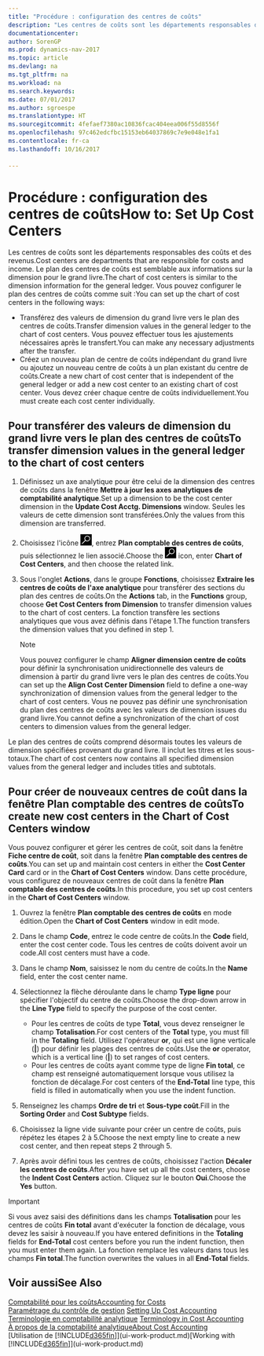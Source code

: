 ```yaml
---
title: "Procédure : configuration des centres de coûts"
description: "Les centres de coûts sont les départements responsables des coûts et des revenus. Le plan des centres de coûts est semblable aux informations sur la dimension pour le grand livre."
documentationcenter: 
author: SorenGP
ms.prod: dynamics-nav-2017
ms.topic: article
ms.devlang: na
ms.tgt_pltfrm: na
ms.workload: na
ms.search.keywords: 
ms.date: 07/01/2017
ms.author: sgroespe
ms.translationtype: HT
ms.sourcegitcommit: 4fefaef7380ac10836fcac404eea006f55d8556f
ms.openlocfilehash: 97c462edcfbc15153eb64037869c7e9e048e1fa1
ms.contentlocale: fr-ca
ms.lasthandoff: 10/16/2017

---
```

# <a name="how-to-set-up-cost-centers"></a><span data-ttu-id="bc2f6-104">Procédure : configuration des centres de coûts</span><span class="sxs-lookup"><span data-stu-id="bc2f6-104">How to: Set Up Cost Centers</span></span>
<span data-ttu-id="bc2f6-105">Les centres de coûts sont les départements responsables des coûts et des revenus.</span><span class="sxs-lookup"><span data-stu-id="bc2f6-105">Cost centers are departments that are responsible for costs and income.</span></span> <span data-ttu-id="bc2f6-106">Le plan des centres de coûts est semblable aux informations sur la dimension pour le grand livre.</span><span class="sxs-lookup"><span data-stu-id="bc2f6-106">The chart of cost centers is similar to the dimension information for the general ledger.</span></span> <span data-ttu-id="bc2f6-107">Vous pouvez configurer le plan des centres de coûts comme suit :</span><span class="sxs-lookup"><span data-stu-id="bc2f6-107">You can set up the chart of cost centers in the following ways:</span></span>  

-   <span data-ttu-id="bc2f6-108">Transférez des valeurs de dimension du grand livre vers le plan des centres de coûts.</span><span class="sxs-lookup"><span data-stu-id="bc2f6-108">Transfer dimension values in the general ledger to the chart of cost centers.</span></span> <span data-ttu-id="bc2f6-109">Vous pouvez effectuer tous les ajustements nécessaires après le transfert.</span><span class="sxs-lookup"><span data-stu-id="bc2f6-109">You can make any necessary adjustments after the transfer.</span></span>  
-   <span data-ttu-id="bc2f6-110">Créez un nouveau plan de centre de coûts indépendant du grand livre ou ajoutez un nouveau centre de coûts à un plan existant du centre de coûts.</span><span class="sxs-lookup"><span data-stu-id="bc2f6-110">Create a new chart of cost center that is independent of the general ledger or add a new cost center to an existing chart of cost center.</span></span> <span data-ttu-id="bc2f6-111">Vous devez créer chaque centre de coûts individuellement.</span><span class="sxs-lookup"><span data-stu-id="bc2f6-111">You must create each cost center individually.</span></span>  

## <a name="to-transfer-dimension-values-in-the-general-ledger-to-the-chart-of-cost-centers"></a><span data-ttu-id="bc2f6-112">Pour transférer des valeurs de dimension du grand livre vers le plan des centres de coûts</span><span class="sxs-lookup"><span data-stu-id="bc2f6-112">To transfer dimension values in the general ledger to the chart of cost centers</span></span>  
1.  <span data-ttu-id="bc2f6-113">Définissez un axe analytique pour être celui de la dimension des centres de coûts dans la fenêtre **Mettre à jour les axes analytiques de comptabilité analytique**.</span><span class="sxs-lookup"><span data-stu-id="bc2f6-113">Set up a dimension to be the cost center dimension in the **Update Cost Acctg. Dimensions** window.</span></span> <span data-ttu-id="bc2f6-114">Seules les valeurs de cette dimension sont transférées.</span><span class="sxs-lookup"><span data-stu-id="bc2f6-114">Only the values from this dimension are transferred.</span></span>  
2.  <span data-ttu-id="bc2f6-115">Choisissez l'icône ![Page ou rapport pour la recherche](media/ui-search/search_small.png "icône Page ou rapport pour la recherche"), entrez **Plan comptable des centres de coûts**, puis sélectionnez le lien associé.</span><span class="sxs-lookup"><span data-stu-id="bc2f6-115">Choose the ![Search for Page or Report](media/ui-search/search_small.png "Search for Page or Report icon") icon, enter **Chart of Cost Centers**, and then choose the related link.</span></span>  
3.  <span data-ttu-id="bc2f6-116">Sous l'onglet **Actions**, dans le groupe **Fonctions**, choisissez **Extraire les centres de coûts de l'axe analytique** pour transférer des sections du plan des centres de coûts.</span><span class="sxs-lookup"><span data-stu-id="bc2f6-116">On the **Actions** tab, in the **Functions** group, choose **Get Cost Centers from Dimension** to transfer dimension values to the chart of cost centers.</span></span> <span data-ttu-id="bc2f6-117">La fonction transfère les sections analytiques que vous avez définis dans l'étape 1.</span><span class="sxs-lookup"><span data-stu-id="bc2f6-117">The function transfers the dimension values that you defined in step 1.</span></span>  

    > [!NOTE]  
    >  <span data-ttu-id="bc2f6-118">Vous pouvez configurer le champ **Aligner dimension centre de coûts** pour définir la synchronisation unidirectionnelle des valeurs de dimension à partir du grand livre vers le plan des centres de coûts.</span><span class="sxs-lookup"><span data-stu-id="bc2f6-118">You can set up the **Align Cost Center Dimension**  field to define a one-way synchronization of dimension values from the general ledger to the chart of cost centers.</span></span> <span data-ttu-id="bc2f6-119">Vous ne pouvez pas définir une synchronisation du plan des centres de coûts avec les valeurs de dimension issues du grand livre.</span><span class="sxs-lookup"><span data-stu-id="bc2f6-119">You cannot define a synchronization of the chart of cost centers to dimension values from the general ledger.</span></span>  

<span data-ttu-id="bc2f6-120">Le plan des centres de coûts comprend désormais toutes les valeurs de dimension spécifiées provenant du grand livre. Il inclut les titres et les sous-totaux.</span><span class="sxs-lookup"><span data-stu-id="bc2f6-120">The chart of cost centers now contains all specified dimension values from the general ledger and includes titles and subtotals.</span></span>  

## <a name="to-create-new-cost-centers-in-the-chart-of-cost-centers-window"></a><span data-ttu-id="bc2f6-121">Pour créer de nouveaux centres de coût dans la fenêtre Plan comptable des centres de coûts</span><span class="sxs-lookup"><span data-stu-id="bc2f6-121">To create new cost centers in the Chart of Cost Centers window</span></span>  
<span data-ttu-id="bc2f6-122">Vous pouvez configurer et gérer les centres de coût, soit dans la fenêtre **Fiche centre de coût**, soit dans la fenêtre **Plan comptable des centres de coûts**.</span><span class="sxs-lookup"><span data-stu-id="bc2f6-122">You can set up and maintain cost centers in either the **Cost Center Card** card or in the **Chart of Cost Centers** window.</span></span> <span data-ttu-id="bc2f6-123">Dans cette procédure, vous configurez de nouveaux centres de coût dans la fenêtre **Plan comptable des centres de coûts**.</span><span class="sxs-lookup"><span data-stu-id="bc2f6-123">In this procedure, you set up cost centers in the **Chart of Cost Centers** window.</span></span>  

1. <span data-ttu-id="bc2f6-124">Ouvrez la fenêtre **Plan comptable des centres de coûts** en mode édition.</span><span class="sxs-lookup"><span data-stu-id="bc2f6-124">Open the **Chart of Cost Centers** window in edit mode.</span></span>  
2. <span data-ttu-id="bc2f6-125">Dans le champ **Code**, entrez le code centre de coûts.</span><span class="sxs-lookup"><span data-stu-id="bc2f6-125">In the **Code** field, enter the cost center code.</span></span> <span data-ttu-id="bc2f6-126">Tous les centres de coûts doivent avoir un code.</span><span class="sxs-lookup"><span data-stu-id="bc2f6-126">All cost centers must have a code.</span></span>  
3. <span data-ttu-id="bc2f6-127">Dans le champ **Nom**, saisissez le nom du centre de coûts.</span><span class="sxs-lookup"><span data-stu-id="bc2f6-127">In the **Name** field, enter the cost center name.</span></span>  
4. <span data-ttu-id="bc2f6-128">Sélectionnez la flèche déroulante dans le champ **Type ligne** pour spécifier l'objectif du centre de coûts.</span><span class="sxs-lookup"><span data-stu-id="bc2f6-128">Choose the drop-down arrow in the **Line Type** field to specify the purpose of the cost center.</span></span>  

    - <span data-ttu-id="bc2f6-129">Pour les centres de coûts de type **Total**, vous devez renseigner le champ **Totalisation**.</span><span class="sxs-lookup"><span data-stu-id="bc2f6-129">For cost centers of the **Total** type, you must fill in the **Totaling** field.</span></span> <span data-ttu-id="bc2f6-130">Utilisez l'opérateur **or**, qui est une ligne verticale (**&#124;**) pour définir les plages des centres de coûts.</span><span class="sxs-lookup"><span data-stu-id="bc2f6-130">Use the **or** operator, which is a vertical line (**&#124;**) to set ranges of cost centers.</span></span>  
    - <span data-ttu-id="bc2f6-131">Pour les centres de coûts ayant comme type de ligne **Fin total**, ce champ est renseigné automatiquement lorsque vous utilisez la fonction de décalage.</span><span class="sxs-lookup"><span data-stu-id="bc2f6-131">For cost centers of the **End-Total** line type, this field is filled in automatically when you use the indent function.</span></span>  
5.  <span data-ttu-id="bc2f6-132">Renseignez les champs **Ordre de tri** et **Sous\-type coût**.</span><span class="sxs-lookup"><span data-stu-id="bc2f6-132">Fill in the **Sorting Order** and **Cost Subtype** fields.</span></span>  
6.  <span data-ttu-id="bc2f6-133">Choisissez la ligne vide suivante pour créer un centre de coûts, puis répétez les étapes 2 à 5.</span><span class="sxs-lookup"><span data-stu-id="bc2f6-133">Choose the next empty line to create a new cost center, and then repeat steps 2 through 5.</span></span>  
7.  <span data-ttu-id="bc2f6-134">Après avoir défini tous les centres de coûts, choisissez l'action **Décaler les centres de coûts**.</span><span class="sxs-lookup"><span data-stu-id="bc2f6-134">After you have set up all the cost centers, choose the **Indent Cost Centers** action.</span></span> <span data-ttu-id="bc2f6-135">Cliquez sur le bouton **Oui**.</span><span class="sxs-lookup"><span data-stu-id="bc2f6-135">Choose the **Yes** button.</span></span>  

> [!IMPORTANT]  
>  <span data-ttu-id="bc2f6-136">Si vous avez saisi des définitions dans les champs **Totalisation** pour les centres de coûts **Fin total** avant d'exécuter la fonction de décalage, vous devez les saisir à nouveau.</span><span class="sxs-lookup"><span data-stu-id="bc2f6-136">If you have entered definitions in the **Totaling** fields for **End-Total** cost centers before you run the indent function, then you must enter them again.</span></span> <span data-ttu-id="bc2f6-137">La fonction remplace les valeurs dans tous les champs **Fin total**.</span><span class="sxs-lookup"><span data-stu-id="bc2f6-137">The function overwrites the values in all **End-Total** fields.</span></span>  

## <a name="see-also"></a><span data-ttu-id="bc2f6-138">Voir aussi</span><span class="sxs-lookup"><span data-stu-id="bc2f6-138">See Also</span></span>  
[<span data-ttu-id="bc2f6-139">Comptabilité pour les coûts</span><span class="sxs-lookup"><span data-stu-id="bc2f6-139">Accounting for Costs</span></span>](finance-manage-cost-accounting.md)  
<span data-ttu-id="bc2f6-140">[Paramétrage du contrôle de gestion](finance-set-up-cost-accounting.md) </span><span class="sxs-lookup"><span data-stu-id="bc2f6-140">[Setting Up Cost Accounting](finance-set-up-cost-accounting.md) </span></span>  
<span data-ttu-id="bc2f6-141">[Terminologie en comptabilité analytique](finance-terminology-in-cost-accounting.md) </span><span class="sxs-lookup"><span data-stu-id="bc2f6-141">[Terminology in Cost Accounting](finance-terminology-in-cost-accounting.md) </span></span>  
[<span data-ttu-id="bc2f6-142">À propos de la comptabilité analytique</span><span class="sxs-lookup"><span data-stu-id="bc2f6-142">About Cost Accounting</span></span>](finance-about-cost-accounting.md)  
<span data-ttu-id="bc2f6-143">[Utilisation de [!INCLUDE[d365fin](includes/d365fin_md.md)]](ui-work-product.md)</span><span class="sxs-lookup"><span data-stu-id="bc2f6-143">[Working with [!INCLUDE[d365fin](includes/d365fin_md.md)]](ui-work-product.md)</span></span>

